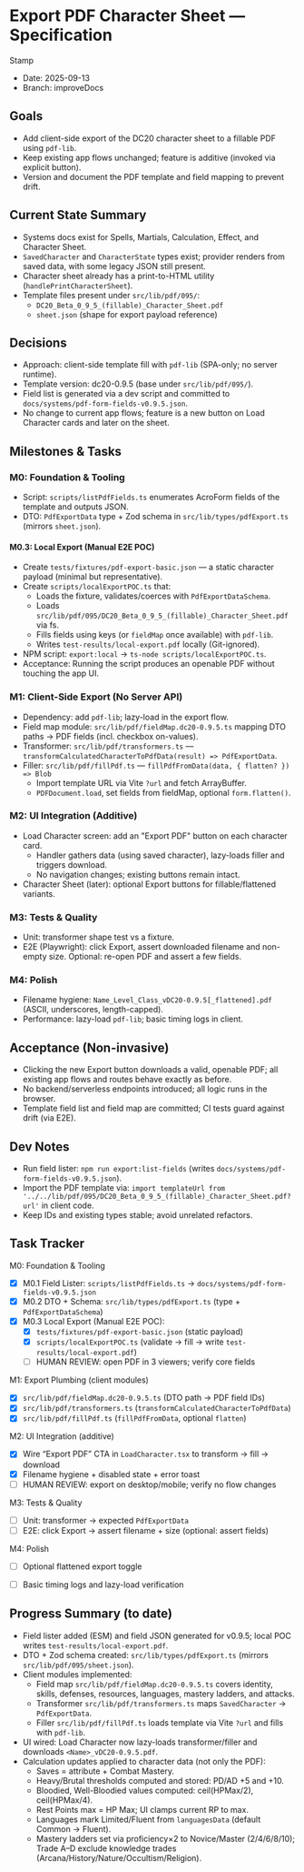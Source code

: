 # Export PDF Character Sheet — Specification

Stamp
- Date: 2025-09-13
- Branch: improveDocs

## Goals
- Add client-side export of the DC20 character sheet to a fillable PDF using `pdf-lib`.
- Keep existing app flows unchanged; feature is additive (invoked via explicit button).
- Version and document the PDF template and field mapping to prevent drift.

## Current State Summary
- Systems docs exist for Spells, Martials, Calculation, Effect, and Character Sheet.
- `SavedCharacter` and `CharacterState` types exist; provider renders from saved data, with some legacy JSON still present.
- Character sheet already has a print-to-HTML utility (`handlePrintCharacterSheet`).
- Template files present under `src/lib/pdf/095/`:
  - `DC20_Beta_0_9_5_(fillable)_Character_Sheet.pdf`
  - `sheet.json` (shape for export payload reference)

## Decisions
- Approach: client-side template fill with `pdf-lib` (SPA-only; no server runtime).
- Template version: dc20-0.9.5 (base under `src/lib/pdf/095/`).
- Field list is generated via a dev script and committed to `docs/systems/pdf-form-fields-v0.9.5.json`.
- No change to current app flows; feature is a new button on Load Character cards and later on the sheet.

## Milestones & Tasks

### M0: Foundation & Tooling
- Script: `scripts/listPdfFields.ts` enumerates AcroForm fields of the template and outputs JSON.
- DTO: `PdfExportData` type + Zod schema in `src/lib/types/pdfExport.ts` (mirrors `sheet.json`).

#### M0.3: Local Export (Manual E2E POC)
- Create `tests/fixtures/pdf-export-basic.json` — a static character payload (minimal but representative).
- Create `scripts/localExportPOC.ts` that:
  - Loads the fixture, validates/coerces with `PdfExportDataSchema`.
  - Loads `src/lib/pdf/095/DC20_Beta_0_9_5_(fillable)_Character_Sheet.pdf` via fs.
  - Fills fields using keys (or `fieldMap` once available) with `pdf-lib`.
  - Writes `test-results/local-export.pdf` locally (Git-ignored).
- NPM script: `export:local` → `ts-node scripts/localExportPOC.ts`.
- Acceptance: Running the script produces an openable PDF without touching the app UI.

### M1: Client-Side Export (No Server API)
- Dependency: add `pdf-lib`; lazy-load in the export flow.
- Field map module: `src/lib/pdf/fieldMap.dc20-0.9.5.ts` mapping DTO paths → PDF fields (incl. checkbox on-values).
- Transformer: `src/lib/pdf/transformers.ts` — `transformCalculatedCharacterToPdfData(result) => PdfExportData`.
- Filler: `src/lib/pdf/fillPdf.ts` — `fillPdfFromData(data, { flatten? }) => Blob`
  - Import template URL via Vite `?url` and fetch ArrayBuffer.
  - `PDFDocument.load`, set fields from fieldMap, optional `form.flatten()`.

### M2: UI Integration (Additive)
- Load Character screen: add an "Export PDF" button on each character card.
  - Handler gathers data (using saved character), lazy-loads filler and triggers download.
  - No navigation changes; existing buttons remain intact.
- Character Sheet (later): optional Export buttons for fillable/flattened variants.

### M3: Tests & Quality
- Unit: transformer shape test vs a fixture.
- E2E (Playwright): click Export, assert downloaded filename and non-empty size. Optional: re-open PDF and assert a few fields.

### M4: Polish
- Filename hygiene: `Name_Level_Class_vDC20-0.9.5[_flattened].pdf` (ASCII, underscores, length-capped).
- Performance: lazy-load `pdf-lib`; basic timing logs in client.

## Acceptance (Non-invasive)
- Clicking the new Export button downloads a valid, openable PDF; all existing app flows and routes behave exactly as before.
- No backend/serverless endpoints introduced; all logic runs in the browser.
- Template field list and field map are committed; CI tests guard against drift (via E2E).

## Dev Notes
- Run field lister: `npm run export:list-fields` (writes `docs/systems/pdf-form-fields-v0.9.5.json`).
- Import the PDF template via: `import templateUrl from '../../lib/pdf/095/DC20_Beta_0_9_5_(fillable)_Character_Sheet.pdf?url'` in client code.
- Keep IDs and existing types stable; avoid unrelated refactors.

## Task Tracker

M0: Foundation & Tooling
- [x] M0.1 Field Lister: `scripts/listPdfFields.ts` → `docs/systems/pdf-form-fields-v0.9.5.json`
- [x] M0.2 DTO + Schema: `src/lib/types/pdfExport.ts` (type + `PdfExportDataSchema`)
- [x] M0.3 Local Export (Manual E2E POC):
  - [x] `tests/fixtures/pdf-export-basic.json` (static payload)
  - [x] `scripts/localExportPOC.ts` (validate → fill → write `test-results/local-export.pdf`)
  - [ ] HUMAN REVIEW: open PDF in 3 viewers; verify core fields

M1: Export Plumbing (client modules)
- [x] `src/lib/pdf/fieldMap.dc20-0.9.5.ts` (DTO path → PDF field IDs)
- [x] `src/lib/pdf/transformers.ts` (`transformCalculatedCharacterToPdfData`)
- [x] `src/lib/pdf/fillPdf.ts` (`fillPdfFromData`, optional `flatten`)

M2: UI Integration (additive)
- [x] Wire “Export PDF” CTA in `LoadCharacter.tsx` to transform → fill → download
- [x] Filename hygiene + disabled state + error toast
- [ ] HUMAN REVIEW: export on desktop/mobile; verify no flow changes

M3: Tests & Quality
- [ ] Unit: transformer → expected `PdfExportData`
- [ ] E2E: click Export → assert filename + size (optional: assert fields)

M4: Polish
- [ ] Optional flattened export toggle
- [ ] Basic timing logs and lazy-load verification




## Progress Summary (to date)

- Field lister added (ESM) and field JSON generated for v0.9.5; local POC writes `test-results/local-export.pdf`.
- DTO + Zod schema created: `src/lib/types/pdfExport.ts` (mirrors `src/lib/pdf/095/sheet.json`).
- Client modules implemented:
  - Field map `src/lib/pdf/fieldMap.dc20-0.9.5.ts` covers identity, skills, defenses, resources, languages, mastery ladders, and attacks.
  - Transformer `src/lib/pdf/transformers.ts` maps `SavedCharacter` → `PdfExportData`.
  - Filler `src/lib/pdf/fillPdf.ts` loads template via Vite `?url` and fills with `pdf-lib`.
- UI wired: Load Character now lazy-loads transformer/filler and downloads `<Name>_vDC20-0.9.5.pdf`.
- Calculation updates applied to character data (not only the PDF):
  - Saves = attribute + Combat Mastery.
  - Heavy/Brutal thresholds computed and stored: PD/AD +5 and +10.
  - Bloodied, Well-Bloodied values computed: ceil(HPMax/2), ceil(HPMax/4).
  - Rest Points max = HP Max; UI clamps current RP to max.
  - Languages mark Limited/Fluent from `languagesData` (default Common → Fluent).
  - Mastery ladders set via proficiency×2 to Novice/Master (2/4/6/8/10); Trade A–D exclude knowledge trades (Arcana/History/Nature/Occultism/Religion).
